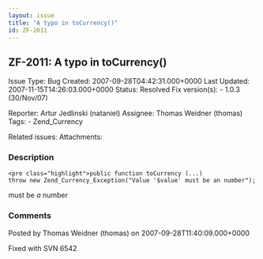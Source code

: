 ```yaml
---
layout: issue
title: "A typo in toCurrency()"
id: ZF-2011
---
```


ZF-2011: A typo in toCurrency()
-------------------------------

 Issue Type: Bug Created: 2007-09-28T04:42:31.000+0000 Last Updated: 2007-11-15T14:26:03.000+0000 Status: Resolved Fix version(s): - 1.0.3 (30/Nov/07)
 
 Reporter:  Artur Jedlinski (nataniel)  Assignee:  Thomas Weidner (thomas)  Tags: - Zend\_Currency
 
 Related issues: 
 Attachments: 
### Description

 
    <pre class="highlight">public function toCurrency (...)
    throw new Zend_Currency_Exception("Value '$value' must be an number");

must be _a_ number

 

 

### Comments

Posted by Thomas Weidner (thomas) on 2007-09-28T11:40:09.000+0000

Fixed with SVN 6542

 

 